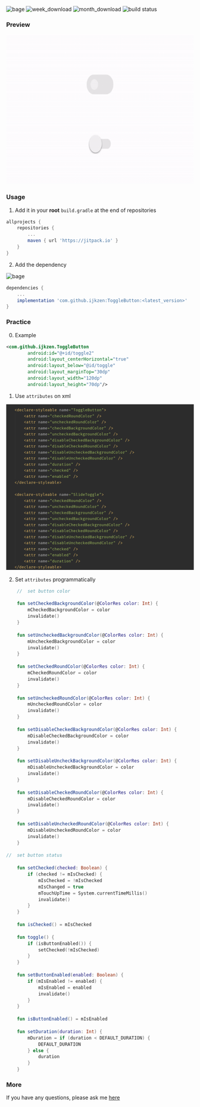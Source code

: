 ![bage](https://jitpack.io/v/ijkzen/ToggleButton.svg) ![week_download](https://jitpack.io/v/ijkzen/ToggleButton/week.svg) ![month_download](https://jitpack.io/v/ijkzen/ToggleButton/month.svg) ![build status](https://github.com/ijkzen/ToggleButton/workflows/ToggleButton/badge.svg)
### Preview

<div align=center><img style="height:400px" src="./preview/preview.gif"/></div>

### Usage

1. Add it in your **root**  `build.gradle` at the end of repositories

```groovy
allprojects {
	repositories {
		...
		maven { url 'https://jitpack.io' }
	}
}
```

2. Add the dependency

![bage](https://jitpack.io/v/ijkzen/ToggleButton.svg)

```groovy
dependencies {
    ...
    implementation 'com.github.ijkzen:ToggleButton:<latest_version>'
}
```

### Practice

0. Example

```xml
<com.github.ijkzen.ToggleButton
        android:id="@+id/toggle2"
        android:layout_centerHorizontal="true"
        android:layout_below="@id/toggle"
        android:layout_marginTop="30dp"
        android:layout_width="120dp"
        android:layout_height="70dp"/>
```





1. Use `attributes` on xml

![attrs](./preview/attrs.png)

2. Set `attributes` programmatically

```kotlin
    //  set button color

    fun setCheckedBackgroundColor(@ColorRes color: Int) {
        mCheckedBackgroundColor = color
        invalidate()
    }

    fun setUncheckedBackgroundColor(@ColorRes color: Int) {
        mUncheckedBackgroundColor = color
        invalidate()
    }

    fun setCheckedRoundColor(@ColorRes color: Int) {
        mCheckedRoundColor = color
        invalidate()
    }

    fun setUncheckedRoundColor(@ColorRes color: Int) {
        mUncheckedRoundColor = color
        invalidate()
    }

    fun setDisableCheckedBackgroundColor(@ColorRes color: Int) {
        mDisableCheckedBackgroundColor = color
        invalidate()
    }

    fun setDisableUncheckBackgroundColor(@ColorRes color: Int) {
        mDisableUncheckedBackgroundColor = color
        invalidate()
    }

    fun setDisableCheckedRoundColor(@ColorRes color: Int) {
        mDisableCheckedRoundColor = color
        invalidate()
    }

    fun setDisableUncheckedRoundColor(@ColorRes color: Int) {
        mDisableUncheckedRoundColor = color
        invalidate()
    }

//  set button status

    fun setChecked(checked: Boolean) {
        if (checked != mIsChecked) {
            mIsChecked = !mIsChecked
            mIsChanged = true
            mTouchUpTime = System.currentTimeMillis()
            invalidate()
        }
    }

    fun isChecked() = mIsChecked

    fun toggle() {
        if (isButtonEnabled()) {
            setChecked(!mIsChecked)
        }
    }

    fun setButtonEnabled(enabled: Boolean) {
        if (mIsEnabled != enabled) {
            mIsEnabled = enabled
            invalidate()
        }
    }

    fun isButtonEnabled() = mIsEnabled

    fun setDuration(duration: Int) {
        mDuration = if (duration < DEFAULT_DURATION) {
            DEFAULT_DURATION
        } else {
            duration
        }
    }
```

### More

If you have any questions, please ask me [here](https://github.com/ijkzen/ToggleButton/issues)
